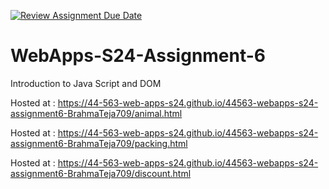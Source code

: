 [![Review Assignment Due Date](https://classroom.github.com/assets/deadline-readme-button-24ddc0f5d75046c5622901739e7c5dd533143b0c8e959d652212380cedb1ea36.svg)](https://classroom.github.com/a/1Z6dGCon)
# WebApps-S24-Assignment-6
Introduction to Java Script and DOM

Hosted at :  https://44-563-web-apps-s24.github.io/44563-webapps-s24-assignment6-BrahmaTeja709/animal.html


Hosted at :  https://44-563-web-apps-s24.github.io/44563-webapps-s24-assignment6-BrahmaTeja709/packing.html

Hosted at :  https://44-563-web-apps-s24.github.io/44563-webapps-s24-assignment6-BrahmaTeja709/discount.html



